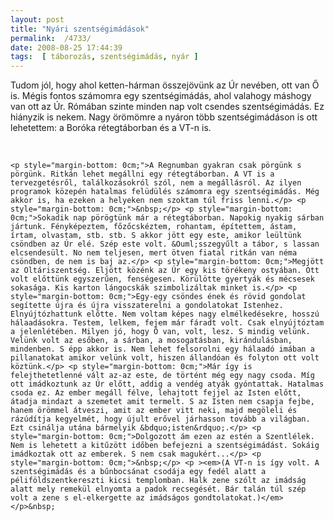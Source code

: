 ```yaml
---
layout: post
title: "Nyári szentségimádások"
permalink:  /4733/ 
date: 2008-08-25 17:44:39
tags:  [ táborozás, szentségimádás, nyár ] 
---
```

<meta content="text/html; charset=utf-8" http-equiv="CONTENT-TYPE"><title></title><meta content="OpenOffice.org 2.4  (Win32)" name="GENERATOR"><style type="text/css">  
	<!--  
		@page { size: 21cm 29.7cm; margin: 2cm }  
		P { margin-bottom: 0.21cm }  
	-->  
	</style> </meta></meta>

<p >Tudom jól, hogy ahol ketten-hárman összejövünk az Úr nevében, ott van Ő is. Mégis fontos számomra egy szentségimádás, ahol valahogy máshogy van ott az Úr. Rómában szinte minden nap volt csendes szentségimádás. Ez hiányzik is nekem. Nagy örömömre a nyáron több szentségimádáson is ott lehetettem: a Boróka rétegtáborban és a VT-n is.</p>  


<!--break-->  
&nbsp;&nbsp;

    <p style="margin-bottom: 0cm;">A Regnumban gyakran csak pörgünk s pörgünk. Ritkán lehet megállni egy rétegtáborban. A VT is a tervezgetésről, találkozásokról szól, nem a megállásról. Az ilyen programok közepén hatalmas felüdülés számomra egy szentségimádás. Még akkor is, ha ezeken a helyeken nem szoktam túl friss lenni.</p> <p style="margin-bottom: 0cm;">&nbsp;</p> <p style="margin-bottom: 0cm;">Sokadik nap pörögtünk már a rétegtáborban. Napokig nyakig sárban jártunk. Fényképeztem, főzőcskéztem, rohantam, építettem, ástam, írtam, olvastam, stb. stb. S akkor jött egy este, amikor leültünk csöndben az Úr elé. Szép este volt. &Ouml;sszegyűlt a tábor, s lassan elcsendesült. No nem teljesen, mert ötven fiatal ritkán van néma csöndben, de nem is baj az.</p> <p style="margin-bottom: 0cm;">Megjött az Oltáriszentség. Eljött közénk az Úr egy kis törékeny ostyában. Ott volt előttünk egyszerűen, fenségesen. Körülötte gyertyák és mécsesek sokasága. Kis karton lángocskák szimbolizáltak minket is.</p> <p style="margin-bottom: 0cm;">Egy-egy csöndes ének és rövid gondolat segítette újra és újra visszaterelni a gondolatokat Istenhez. Elnyújtózhattunk előtte. Nem voltam képes nagy elmélkedésekre, hosszú hálaadásokra. Testem, lelkem, fejem már fáradt volt. Csak elnyújtóztam a jelenlétében. Milyen jó, hogy Ő van, volt, lesz. S mindig velünk. Velünk volt az esőben, a sárban, a mosogatásban, kirándulásban, mindenben. S épp akkor is. Nem lehet felsorolni egy hálaadó imában a pillanatokat amikor velünk volt, hiszen állandóan és folyton ott volt köztünk.</p> <p style="margin-bottom: 0cm;">Már így is felejthetetlenné vált az-az este, de történt még egy nagy csoda. Míg ott imádkoztunk az Úr előtt, addig a vendég atyák gyóntattak. Hatalmas csoda ez. Az ember megáll félve, lehajtott fejjel az Isten előtt, átadja mindazt a szemetet amit termelt. S az Isten nem csapja fejbe, hanem örömmel átveszi, amit az ember vitt neki, majd megöleli és rázúdítja kegyelmét, hogy újult erővel járhasson tovább a világban. Ezt csinálja utána bármelyik &bdquo;isten&rdquo;.</p> <p style="margin-bottom: 0cm;">Dolgozott ám ezen az estén a Szentlélek. Nem is lehetett a kitűzött időben befejezni a szentségimádást. Sokáig imádkoztak ott az emberek. S nem csak magukért...</p> <p style="margin-bottom: 0cm;">&nbsp;</p> <p ><em>(A VT-n is így volt. A szentségimádás és a bűnbocsánat csodája egy fedél alatt a péliföldszentkereszti kicsi templomban. Halk zene szólt az imádság alatt mely remekül elnyomta a padok recsegését. Bár talán túl szép volt a zene s el-elkergette az imádságos gondtolatokat.)</em></p>&nbsp;

